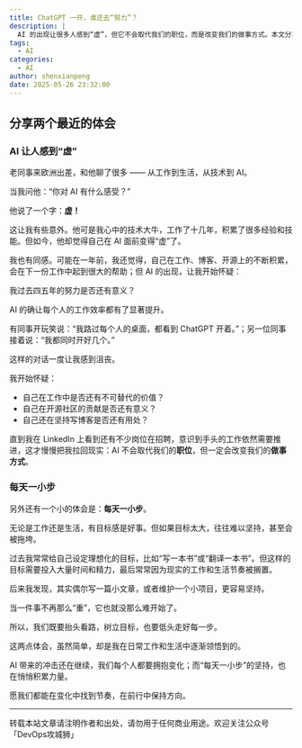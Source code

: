 ```yaml
---
title: ChatGPT 一开，谁还去“努力”？
description: |
  AI 的出现让很多人感到“虚”，但它不会取代我们的职位，而是改变我们的做事方式。本文分享了对 AI 的体会和每天一小步的坚持。
tags:
  - AI
categories:
  - AI
author: shenxianpeng
date: 2025-05-26 23:32:00
---
```


## 分享两个最近的体会

### AI 让人感到“虚”

老同事来欧洲出差，和他聊了很多 —— 从工作到生活，从技术到 AI。

当我问他：“你对 AI 有什么感受？”

他说了一个字：**虚！**

这让我有些意外。他可是我心中的技术大牛，工作了十几年，积累了很多经验和技能。但如今，他却觉得自己在 AI 面前变得“虚”了。

<!--more-->

我也有同感。可能在一年前，我还觉得，自己在工作、博客、开源上的不断积累，会在下一份工作中起到很大的帮助；但 AI 的出现，让我开始怀疑：

我过去四五年的努力是否还有意义？

AI 的确让每个人的工作效率都有了显著提升。

有同事开玩笑说：“我路过每个人的桌面，都看到 ChatGPT 开着。”；另一位同事接着说：“我都同时开好几个。”

这样的对话一度让我感到沮丧。

我开始怀疑：

* 自己在工作中是否还有不可替代的价值？
* 自己在开源社区的贡献是否还有意义？
* 自己还在坚持写博客是否还有用处？

直到我在 LinkedIn 上看到还有不少岗位在招聘，意识到手头的工作依然需要推进，这才慢慢把我拉回现实：AI 不会取代我们的**职位**，但一定会改变我们的**做事方式**。

### 每天一小步

另外还有一个小的体会是：**每天一小步**。

无论是工作还是生活，有目标感是好事。但如果目标太大，往往难以坚持，甚至会被拖垮。

过去我常常给自己设定理想化的目标，比如“写一本书”或“翻译一本书”。但这样的目标需要投入大量时间和精力，最后常常因为现实的工作和生活节奏被搁置。

后来我发现，其实偶尔写一篇小文章，或者维护一个小项目，更容易坚持。

当一件事不再那么“重”，它也就没那么难开始了。

所以，我们既要抬头看路，树立目标，也要低头走好每一步。

这两点体会，虽然简单，却是我在日常工作和生活中逐渐领悟到的。

AI 带来的冲击还在继续，我们每个人都要拥抱变化；而“每天一小步”的坚持，也在悄悄积累力量。

愿我们都能在变化中找到节奏，在前行中保持方向。

---

转载本站文章请注明作者和出处，请勿用于任何商业用途。欢迎关注公众号「DevOps攻城狮」
